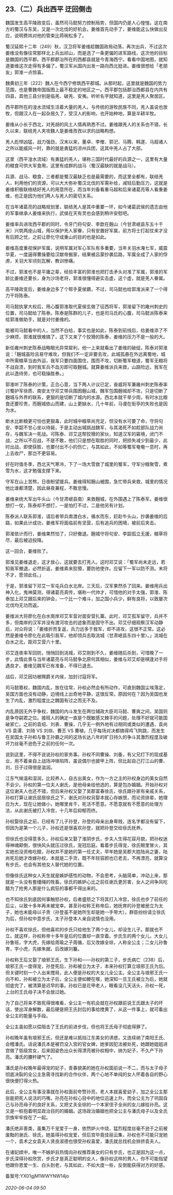 ## 23.（二）兵出西平 迂回侧击
魏国发生高平陵政变后，虽然司马懿努力控制局势，但国内仍是人心惶惶。这在南方的蜀汉与东吴，又是一次北伐的好机会。姜维首先动手了，姜维能这么快做出反应，说明费祎对他的管束比蒋琬松多了。



蜀汉延熙十二年（249）秋，汉卫将军姜维趁魏国政局动荡，再次出兵，不过这次姜维没有像往常那样北上兵出祁山，而是选了一条更偏的进军路线，这次他的目标是魏国的西平郡。西平郡郡治所在的西都县就是今青海西宁。看看中国地图，就知道姜维这次走得有多偏了，蜀汉军从国内出发一路向西北挺进。姜维很想给「老朋友」郭淮一点惊喜。



魏黄初三年（222）魏人在今西宁修筑西平郡城。从那时起，这里就是魏国的势力范围，也是曹魏帝国版图上最不稳定的地区之一。西平郡包括郡治西都县在内共有四县，其他三县分别是临羌、破羌、安夷。听听名字就知道，这里是羌人聚居区。



西平郡所在的湟水流域生活着大量的羌人。与传统的游牧民族不同，羌人虽说也放牧，但跟汉人在一起杂居久了，受汉人的影响，也开始种地，算是半耕半牧。



姜维从小长于西北，对羌胡的风土人情再熟悉不过。姜维跟羌人的关系也不错，长久以来，联结羌人夹攻魏人是姜维孜孜以求的战略构想。



羌人彪悍凶猛，战力强劲，汉末以来，董卓、李傕、郭汜、马腾、韩遂、马超诸人之所以能威风一时，靠的就是勇猛的凉州兵团，这其中羌人占了大部。



这里（西平湟水流域）有勇猛的羌人，堪称三国时代最好的兵源之一，这里有大量的粮食可供大军食用，这里有成群的战马（蜀汉最缺的就是战马）。



兵源、战马、粮食，三者都是蜀汉最缺乏也是最需要的，而这里全都有，联结羌人，利用他们的资源，可以大大弥补蜀汉北伐的军需补给，减轻后勤压力，这就是姜维积极联络结好羌人的用意所在，而当年刘备看重马超和后来诸葛亮等人看重姜维，也正是因为他们两人与羌人的密切关系。



在当年诸葛亮的战略规划里，联结羌人是其中重要一环，如今诸葛武侯的遗志由他的军事继承人姜维来执行，武侯在天有灵也会感到稍许安慰吧。



姜维率兵进攻西平郡的同时，令牙门将句安、李歆在麹山（今甘肃岷县东五十千米）兴筑两座山城，用以保护羌人家眷，只有安置好军属，前方将士打起仗来才没有后顾之忧，之前让廖化守成重山的目的也是如此。



姜维高度重视保护军属，说明军属对军心军队有多重要，当年关羽水淹七军，威震华夏，一度逼得曹操要给汉献帝搬家，结果被吕蒙抄袭后路，军属全成了人家的俘虏，关羽大军顷刻瓦解，教训惨痛。



不过，郭淮也不是平庸之辈，经验丰富的郭淮也把打击矛头对准了军属，郭淮的军龄比姜维还要长，身为沙场老将，郭淮很懂得避实击虚，这个虚，就是羌人眷属。



高平陵政变后，姜维身边多了个帮手夏侯霸，不过，司马懿也给郭淮派来了一个得力干将陈泰。



司马懿执掌大权后，用心腹郭淮取代夏侯玄做了征西将军，郭淮留下的雍州刺史的位置，司马懿给了陈泰。陈泰是陈群的儿子，也是司马氏的心腹，司马懿派陈泰来给郭淮做助手，就是对付姜维的。



能被司马懿看中的人，当然不白给，事实也是如此，陈泰到前线后，给姜维添了不少麻烦，郭淮就很难搞了，这下又来了个狡猾的陈泰，姜维的压力不是一般的大。



新任雍州刺史陈泰战略眼光异常犀利，他一上来就看出了姜维的破绽。陈泰对郭淮说：「麹城虽险且易守难攻，但我们不一定非要去攻，此城孤悬在外远离蜀地，城中所需粮草当由外运，我军只要四面围住，围而不攻，切断蜀军粮道，蜀军无粮将不战自溃，到时我军兵不血刃即可取麹城。就算姜维派兵来救，山路险远，我军在此以逸待劳，也可稳操胜券。」



郭淮听了陈泰的计策，正合心意，当下两人计议已定，奋威将军兼雍州刺史陈泰率讨蜀护军徐质、南安太守邓艾带兵围困麹山城，魏军包围麹城却不攻，只是切断了麹城与外界的联系，更狠的是切断了城内的水源。西北本就干旱少雨，有时水比粮食还要珍贵，而麹城依山而建，山上更缺水，几十年前，马谡在街亭的失败也是因为水。



断水比断粮更可怕也更狠毒，此时城中粮草尚充足，但没有水可要了命，守将句安、李韶不甘心坐以待毙，于是主动出城挑战魏军，与其渴死不如趁部队战力尚存，与魏军决一死战。可陈泰、邓艾这帮狡猾的家伙，知道汉军的窘境，闭门不战，之所以不应战，不是不敢，他们只是想在取胜的同时，把损失减少到最少，此时出战，即使获胜，也要付出不小的伤亡，与其如此，不如等蜀军奄奄一息时，再上去收尸，那岂不更容易。



好在时值冬季，西北天气寒冷，下了一场大雪救了城里的蜀军，守军分粮聚雪，煮雪为水，这才勉强支撑下来。



守军在山上苦熬，日夜盼望援兵。姜维得知麹山被围，急忙带兵来救，城里的情况他比谁都清楚，因此昼夜兼程，不敢怠慢。



姜维亲统大军出牛头山（今甘肃岷县南）来救麹城，在外围遇上了陈泰军。姜维很想打一仗，陈泰却不想打，一是怕打不过，二是他另有计划。



陈泰派人联系郭淮，请后者带兵南渡白水，循水而东，赶赴牛头山，抄袭姜维的后路，如果此计成功，姜维军将面临前有坚营，后有追兵的困境，被前后夹击。



郭淮依计而行，姜维果然怕了，只好撤退。麹城守将句安、李韶孤立无援，粮草将尽，最后被迫投降。



这一回合，姜维败了。



郭淮见姜维退走，这才放心，这就要去打羌人。这时邓艾说：「蜀军尚未走远，若知我军撤退，必然折返，姜维素来狡猾，要防他使诈。应留下一军以防不测。末将不才，愿领此任。」



于是，郭淮留下邓艾一军屯兵白水北岸。三天后，汉军果然杀了回来。姜维用兵出神入化，鬼神莫测，得诸葛亮真传，堪称一代帅才，可惜他的对手太强，郭淮、陈泰加上邓艾跟后来的钟会，一个比一个难斗，加之国小兵少，鲜有良将，以致屡次北伐均无功而返。



姜维派大将廖化在白水南岸邓艾军营对面安营扎寨。此时，邓艾孤军留守，兵并不多，但南岸的汉军并没有渡河攻击的迹象而是固守不出。邓艾仔细观察汉军动静后，对众将说：「姜维折而复返，兵力远多于我军，却不进攻，这很不正常。这必然是姜维令廖化在此吸引我军，他却领兵去取洮城（甘肃岷县东四十里）。」洮城在白水之北，距邓艾营六十里。



邓艾连夜率军回防，悄悄回到洮城，邓艾刚到不久，姜维随后杀到，可惜晚了一步，此情此景与当年诸葛亮与司马懿争北原何其相似，姜维与邓艾却是棋逢对手将遇良才。姜维见魏军已有准备，不得已退去。



战后，邓艾因功被赐爵关内侯，加封讨寇将军。



司马懿篡权，魏国内乱，放在往常，孙权必然会有所动作，可直到魏国尘埃落定，吴国方面也没有动静，边境线上出奇地平静，这很反常。原因何在？因为吴国也发生了内乱，激烈程度比之魏国有过之而无不及。



内乱原因无外乎争权，魏国的内斗发生在两位辅政大臣司马懿、曹爽之间，吴国则是争夺嗣君之位。接班人的确定一直是个既敏感又棘手的问题，处理不好就可能国破家亡。之前的袁绍、刘表、曹操，几乎无一例外地有过相同或类似的遭遇，袁尚 VS 袁谭、刘琦 VS 刘琮、曹丕 VS 曹植，几乎每场对决都搞得鸡飞狗跳，而发生在吴国太子孙和与鲁王孙霸之间的这场长达八年的旷日持久的争斗其激烈程度及破坏力丝毫不逊色于之前的任何一次。



说到这里，不得不说说孙权的家务事。孙权不同曹操、刘备，有父兄打下的现成基业，用不着亲自上战场冲锋陷阵，虽说偶尔也披甲上阵，但比起自己打江山的曹、刘，日子过得很是滋润。



江东气候温和湿润，比较养人，自古出美女，作为一方之主的孙权身边的美女自然不会少。孙权的第一位夫人谢氏，是他母亲给他选的，算是包办婚姻。开始孙权对这位谢夫人也还不错，但后来孙权又娶了吴郡富春徐氏，徐氏跟孙家有亲戚关系，孙权打算让谢氏屈居徐氏之下，谢氏对孙权另娶本就心存嫉恨，而论资排辈，她理应为大，现在让她做小，她哪里肯干，死活不愿意。不愿意就有不愿意的处理方法，从此谢氏被打入冷宫，十几年后抑郁而终。



孙权娶徐氏之前，已经有了儿子孙登，孙登的母亲出身卑贱，连名字都没有留下，但因为是第一个儿子，孙权还是很喜欢孙登，就把孙登交给徐氏抚养。



但徐氏也没得意多久，孙权后来又娶了淮阴步氏，步夫人生得花容月貌，把孙权迷得神魂颠倒，很快风头就压过徐氏，宠冠后庭。看着步氏得宠，徐氏眼里冒火，其实她也没资格吃醋，孙权并不是她的第一任丈夫，早年她是吴郡大姓陆尚之妻，陆尚死后她才改嫁孙权，本就是二手货，既不年轻容颜也已老去，不再漂亮，就算没有步氏，也会有其他女人替代她的位置。



但像徐氏这种女人天生就是嫉妒感性的动物，不会思考，头脑简单，冲动上来，那就是一头没有套缰绳的牲畜。徐氏的嫉妒心比之前任谢氏更厉害，女人之间争风吃醋为了抢男人那是什么疯狂的事都干得出来的。



也不知徐氏到底因何事触怒孙权，后者盛怒之下将其打入冷宫，徐氏也步了前任的后尘，以致十多年再未被宠幸。甚至孙权称王称帝后，她抚育的孙登被册立为太子，她也未能母以子贵（孙登虽不是她所生却是她一手带大）。群臣纷纷请立徐氏为后，但孙权中意步氏，太子孙登本人亲自说情也没用。



孙权不喜欢徐氏，但他喜欢的步氏只给他生了两个女儿，却没生儿子。那就也不立。就这样，孙权称帝十多年皇后的位置却一直空着。步氏生的两个女儿，大女儿孙鲁班，字大虎，先嫁给周瑜之子周循，后又改嫁全琮，人称全公主；二女儿孙鲁育，字小虎，先嫁朱据，后改嫁刘籑。



孙权称王后又娶了琅邪王氏，生下孙和——孙权的第三子，步氏病亡（238）后，琅邪王氏一度得宠，孙登死后，孙和被立为太子，本来孙权打算立琅邪王氏为后。但关键时刻一个人出来搅局，此人便是孙权的大女儿全公主。全公主与琅邪王氏一向不和，孙和被立为太子后，全公主便如鲠在喉，她深知一旦王氏被立为后，她就彻底完了，被清算是迟早的事。孙权已是花甲老人，眼看没几天活头，孙权一死，上台的王氏母子决不会放过她。



为了自己将来不致死得很难看，全公主一有机会就在孙权跟前说王氏跟太子的坏话，使出浑身解数，最后硬是把王氏封后的事给搅黄了，从这一件事上，就可看出全公主的能量与手段。



全公主虽如愿以偿阻击了王氏的前进步伐，但也将王氏母子彻底得罪了。



孙权晚年虽有琅邪王氏，但还是难以抵挡江东美女的诱惑，又连续纳了南阳王氏、会稽潘氏。话说潘氏本是被罚没入宫的官女婢，她爹因犯法被处死，她跟她姐姐进宫做了低级宫女，后来因姿色出众长得漂亮被孙权相中，纳为妃子，不久产下孙亮。潘氏的腰杆硬气了。



潘氏是孙权晚年最得宠的妃子，青春貌美的她在孙权面前说一不二，而与太子母子彻底决裂的全公主急需寻找新的合作伙伴，两个心地不单纯的女人怀着各自的野心很快便打得火热。



此后，全公主有事没事就在孙权面前夸赞孙亮，老人本就喜爱幼子，加之全公主那张能把死人说活的巧嘴，孙亮在孙权心目中的地位迅速上升。而全公主为了巩固自己与孙亮母子的良好关系，又把丈夫全琮的一个本家侄子全尚的女儿嫁给孙亮。这又是一桩抱着明显政治目的的婚姻。这场政治婚姻也把全公主与潘氏母子以及全氏宗族牢牢拴在了一起。



潘氏绝非善类，虽集万千宠爱于一身，依然妒火中烧，猛烈程度丝毫不逊于之前被废黜的谢氏、徐氏，她虽得孙权宠爱，但后宫毕竟佳丽云集，孙权也不可能只宠她一个，袁术之女袁夫人贤良淑德也很受孙权喜爱，潘氏就总找机会排挤袁夫人。



在诸妃嫔中，唯一不嫉妒且热情向孙权推荐美女的只有步氏，也正是因为这一点，步氏深得孙权欣赏，步氏才是真正聪明的女人，像孙权这样的男人，你不可能指望他跟你恩爱一生、白头到老，与其如此，不如大度一些，反倒能获得对方的好感。



备案号:YX01gjM1WWYNW14jo


###### 2020-06-04 09:50
